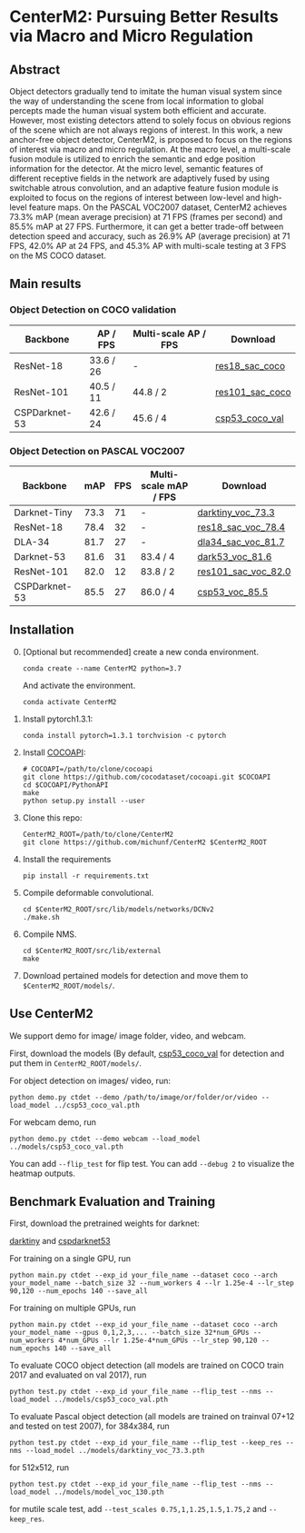 # CenterM2: Pursuing Better Results via Macro and Micro Regulation

## Abstract 

Object detectors gradually tend to imitate the human visual system since the way of understanding the scene from local information to global percepts made the human visual system both efficient and accurate. However, most existing detectors attend to solely focus on obvious regions of the scene which are not always regions of interest. In this work, a new anchor-free object detector, CenterM2, is proposed to focus on the regions of interest via macro and micro regulation. At the macro level, a multi-scale fusion module is utilized to enrich the semantic and edge position information for the detector. At the micro level, semantic features of different receptive fields in the network are adaptively fused by using switchable atrous convolution, and an adaptive feature fusion module is exploited to focus
on the regions of interest between low-level and high-level feature maps. On the PASCAL VOC2007 dataset, CenterM2 achieves 73.3% mAP (mean average precision) at 71 FPS (frames per second) and 85.5% mAP at 27 FPS. Furthermore, it can get a better trade-off between detection speed and accuracy, such as 26.9% AP (average precision) at 71 FPS, 42.0% AP at 24 FPS, and 45.3% AP with multi-scale testing at 3 FPS on the MS COCO dataset.

## Main results

### Object Detection on COCO validation

| Backbone     |  AP / FPS |  Multi-scale AP / FPS |                                           Download                                                  | 
|--------------|-----------|-----------------------|-----------------------------------------------------------------------------------------------------|
|ResNet-18     | 33.6 / 26 |          -            |[res18_sac_coco](https://drive.google.com/file/d/1Hwp0iJuysWCEhm_Jt1JrMbQoKIe4QNtA/view?usp=sharing) |
|ResNet-101    | 40.5 / 11 |        44.8 / 2       |[res101_sac_coco](https://drive.google.com/file/d/16kzI1UakIBGNX0db8VUnxAKXljGZz1UG/view?usp=sharing)|
|CSPDarknet-53 | 42.6 / 24 |        45.6 / 4       |[csp53_coco_val](https://drive.google.com/file/d/1aWD8CsE7mZ215NnvOozAHwi_8mPkvIRU/view?usp=sharing) |

### Object Detection on PASCAL VOC2007

| Backbone     |  mAP      |    FPS       | Multi-scale mAP / FPS |                                  Download                                          |
|--------------|-----------|--------------|-----------------------|-----------------------------------------------------------------------------------------------------                 |
| Darknet-Tiny | 73.3      |    71        |         -             |[darktiny_voc_73.3](https://drive.google.com/file/d/1qvn4EpXO7-FtjhOQO-gUEdx7_t47myBk/view?usp=sharing) |
|  ResNet-18   | 78.4      |    32        |         -             |[res18_sac_voc_78.4](https://drive.google.com/file/d/1puoogUsKXoxtf2qyb8eLkOg8KzDGClVT/view?usp=sharing) |
|    DLA-34    | 81.7      |    27        |         -             |[dla34_sac_voc_81.7](https://drive.google.com/file/d/15f9tHGGXbTdq8F6l7_t1UNw9QReQwV_U/view?usp=sharing) |
|  Darknet-53  | 81.6      |    31        |        83.4 / 4       |[dark53_voc_81.6](https://drive.google.com/file/d/1nC1eUmu6VZyeQUmufXfQM3nntn2VbJLC/view?usp=sharing) |
|  ResNet-101  | 82.0      |    12        |        83.8 / 2       |[res101_sac_voc_82.0](https://drive.google.com/file/d/1puoogUsKXoxtf2qyb8eLkOg8KzDGClVT/view?usp=sharing) |
| CSPDarknet-53| 85.5      |    27        |        86.0 / 4       |[csp53_voc_85.5](https://drive.google.com/file/d/16q68-Sb5-92J6RYtUD3p31PfkOceRwRe/view?usp=sharing) |

## Installation

0. [Optional but recommended] create a new conda environment. 

    ~~~
    conda create --name CenterM2 python=3.7
    ~~~
    And activate the environment.
    
    ~~~
    conda activate CenterM2
    ~~~

1. Install pytorch1.3.1:

    ~~~
    conda install pytorch=1.3.1 torchvision -c pytorch
    ~~~
     
2. Install [COCOAPI](https://github.com/cocodataset/cocoapi):

    ~~~
    # COCOAPI=/path/to/clone/cocoapi
    git clone https://github.com/cocodataset/cocoapi.git $COCOAPI
    cd $COCOAPI/PythonAPI
    make
    python setup.py install --user
    ~~~

3. Clone this repo:

    ~~~
    CenterM2_ROOT=/path/to/clone/CenterM2
    git clone https://github.com/michunf/CenterM2 $CenterM2_ROOT
    ~~~


4. Install the requirements

    ~~~
    pip install -r requirements.txt
    ~~~
    
    
5. Compile deformable convolutional.

    ~~~
    cd $CenterM2_ROOT/src/lib/models/networks/DCNv2
    ./make.sh
    ~~~
6. Compile NMS.

    ~~~
    cd $CenterM2_ROOT/src/lib/external
    make
    ~~~

7. Download pertained models for detection and move them to `$CenterM2_ROOT/models/`.

## Use CenterM2

We support demo for image/ image folder, video, and webcam. 

First, download the models (By default, [csp53_coco_val](https://drive.google.com/file/d/1aWD8CsE7mZ215NnvOozAHwi_8mPkvIRU/view?usp=sharing) for detection and put them in `CenterM2_ROOT/models/`.

For object detection on images/ video, run:

~~~
python demo.py ctdet --demo /path/to/image/or/folder/or/video --load_model ../csp53_coco_val.pth
~~~


For webcam demo, run     

~~~
python demo.py ctdet --demo webcam --load_model ../models/csp53_coco_val.pth
~~~

You can add `--flip_test` for flip test.
You can add `--debug 2` to visualize the heatmap outputs.


## Benchmark Evaluation and Training

First, download the pretrained weights for darknet:

[darktiny](https://drive.google.com/file/d/16q68-Sb5-92J6RYtUD3p31PfkOceRwRe/view?usp=sharing) and
[cspdarknet53](https://drive.google.com/file/d/12UBYMg8gVTmCtAjWClina_r3LwnrrzA2/view?usp=sharing)

For training on a single GPU, run
~~~ 
python main.py ctdet --exp_id your_file_name --dataset coco --arch your_model_name --batch_size 32 --num_workers 4 --lr 1.25e-4 --lr_step 90,120 --num_epochs 140 --save_all
~~~

For training on multiple GPUs, run
~~~ 
python main.py ctdet --exp_id your_file_name --dataset coco --arch your_model_name --gpus 0,1,2,3,... --batch_size 32*num_GPUs --num_workers 4*num_GPUs --lr 1.25e-4*num_GPUs --lr_step 90,120 --num_epochs 140 --save_all
~~~ 

To evaluate COCO object detection (all models are trained on COCO train 2017 and evaluated on val 2017), run
~~~ 
python test.py ctdet --exp_id your_file_name --flip_test --nms --load_model ../models/csp53_coco_val.pth
~~~ 

To evaluate Pascal object detection (all models are trained on trainval 07+12 and tested on test 2007), 
for 384x384, run
~~~ 
python test.py ctdet --exp_id your_file_name --flip_test --keep_res --nms --load_model ../models/darktiny_voc_73.3.pth
~~~ 

for 512x512, run
~~~ 
python test.py ctdet --exp_id your_file_name --flip_test --nms --load_model ../models/model_voc_130.pth
~~~ 

for mutile scale test, add
`--test_scales 0.75,1,1.25,1.5,1.75,2` and `--keep_res`.
